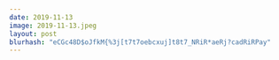 ```yaml
---
date: 2019-11-13
image: 2019-11-13.jpeg
layout: post
blurhash: "eCGc48D$oJfkM{%3j[t7t7oebcxuj]t8t7_NRiR*aeRj?cadRiRPay"
---
```



